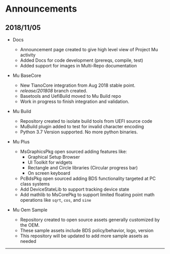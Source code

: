 # Announcements

## 2018/11/05

* Docs
  * Announcement page created to give high level view of Project Mu activity
  * Added Docs for code development (prereqs, compile, test)
  * Added support for images in Multi-Repo documentation

* Mu BaseCore
  * New TianoCore integration from Aug 2018 stable point. 
  * _release/201808_ branch created.
  * Basetools and UefiBuild moved to Mu Build repo
  * Work in progress to finish integration and validation. 

* Mu Build
  * Repository created to isolate build tools from UEFI source code
  * MuBuild plugin added to test for invalid character encoding
  * Python 3.7 Version supported. No more python binaries.  

* Mu Plus
  * MsGraphicsPkg open sourced adding features like:
    * Graphical Setup Browser
    * UI Toolkit for widgets
    * Rectangle and Circle libraries (Circular progress bar)
    * On screen keyboard
  * PcBdsPkg open sourced adding BDS functionality targeted at PC class systems
  * Add DeviceStateLib to support tracking device state
  * Add mathlib to MsCorePkg to support limited floating point math operations like `sqrt`, `cos`, and `sine`

* Mu Oem Sample
  * Repository created to open source assets generally customized by the OEM. 
  * These sample assets include BDS policy/behavior, logo, version
  * This repository will be updated to add more sample assets as needed

___

